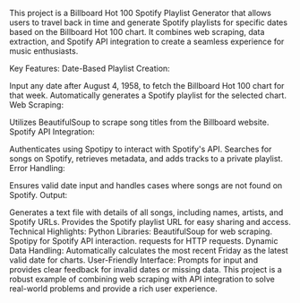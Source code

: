 This project is a Billboard Hot 100 Spotify Playlist Generator that allows users to travel back in time and generate Spotify playlists for specific dates based on the Billboard Hot 100 chart. It combines web scraping, data extraction, and Spotify API integration to create a seamless experience for music enthusiasts.

Key Features:
Date-Based Playlist Creation:

Input any date after August 4, 1958, to fetch the Billboard Hot 100 chart for that week.
Automatically generates a Spotify playlist for the selected chart.
Web Scraping:

Utilizes BeautifulSoup to scrape song titles from the Billboard website.
Spotify API Integration:

Authenticates using Spotipy to interact with Spotify's API.
Searches for songs on Spotify, retrieves metadata, and adds tracks to a private playlist.
Error Handling:

Ensures valid date input and handles cases where songs are not found on Spotify.
Output:

Generates a text file with details of all songs, including names, artists, and Spotify URLs.
Provides the Spotify playlist URL for easy sharing and access.
Technical Highlights:
Python Libraries:
BeautifulSoup for web scraping.
Spotipy for Spotify API interaction.
requests for HTTP requests.
Dynamic Data Handling:
Automatically calculates the most recent Friday as the latest valid date for charts.
User-Friendly Interface:
Prompts for input and provides clear feedback for invalid dates or missing data.
This project is a robust example of combining web scraping with API integration to solve real-world problems and provide a rich user experience.

